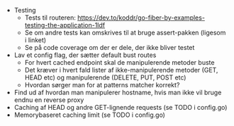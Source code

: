 * Testing
  * Tests til routeren: https://dev.to/koddr/go-fiber-by-examples-testing-the-application-1ldf
  * Se om andre tests kan omskrives til at bruge assert-pakken (ligesom i linket)
  * Se på code coverage om der er dele, der ikke bliver testet
* Lav et config flag, der sætter default bust routes
  * For hvert cached endpoint skal de manipulerende metoder buste
  * Det kræver i hvert fald lister af ikke-manipulerende metoder (GET, HEAD etc) og manipulerende (DELETE, PUT, POST etc)
  * Hvordan sørger man for at patterns matcher korrekt?
* Find ud af hvordan man manipulerer hostname, hvis man ikke vil bruge endnu en reverse proxy
* Caching af HEAD og andre GET-lignende requests (se TODO i config.go)
* Memorybaseret caching limit (se TODO i config.go)